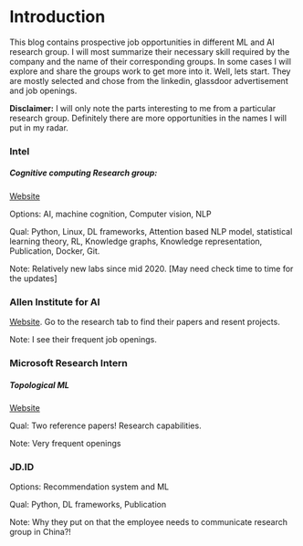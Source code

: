 # Introduction

This blog contains prospective job opportunities in different ML and AI research group. I will most summarize their necessary skill required by the company and the name of their corresponding groups. In some cases I will explore and share the groups work to get more into it. Well, lets start. They are mostly selected and chose from the linkedin, glassdoor advertisement and job openings.

**Disclaimer:** I will only note the parts interesting to me from a particular research group. Definitely there are more opportunities in the names I will put in my radar.

### Intel

##### Cognitive computing Research group:
[Website](https://www.intel.com/content/www/us/en/research/blogs/cognitive-computing-research.html)

Options: AI, machine cognition, Computer vision, NLP

Qual: Python, Linux, DL frameworks, Attention based NLP model, statistical learning theory, RL, Knowledge graphs, Knowledge representation, Publication, Docker, Git.

Note: Relatively new labs since mid 2020. [May need check time to time for the updates]


### Allen Institute for AI

[Website](https://allenai.org/). Go to the research tab to find their papers and resent projects.

Note: I see their frequent job openings.


### Microsoft Research Intern

##### Topological ML
[Website](https://careers.microsoft.com/us/en/job/810920/Research-Intern-Topological-Machine-Learning)

Qual: Two reference papers! Research capabilities.

Note: Very frequent openings

### JD.ID

Options: Recommendation system and ML

Qual: Python, DL frameworks, Publication

Note: Why they put on that the employee needs to communicate research group in China?!
